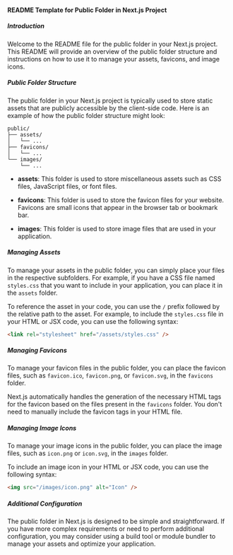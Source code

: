 #### README Template for Public Folder in Next.js Project

##### Introduction

Welcome to the README file for the public folder in your Next.js project. This README will provide an overview of the public folder structure and instructions on how to use it to manage your assets, favicons, and image icons.

##### Public Folder Structure

The public folder in your Next.js project is typically used to store static assets that are publicly accessible by the client-side code. Here is an example of how the public folder structure might look:

```
public/
├── assets/
│   └── ...
├── favicons/
│   └── ...
└── images/
    └── ...
```

- **assets**: This folder is used to store miscellaneous assets such as CSS files, JavaScript files, or font files.

- **favicons**: This folder is used to store the favicon files for your website. Favicons are small icons that appear in the browser tab or bookmark bar.

- **images**: This folder is used to store image files that are used in your application.

##### Managing Assets

To manage your assets in the public folder, you can simply place your files in the respective subfolders. For example, if you have a CSS file named `styles.css` that you want to include in your application, you can place it in the `assets` folder.

To reference the asset in your code, you can use the `/` prefix followed by the relative path to the asset. For example, to include the `styles.css` file in your HTML or JSX code, you can use the following syntax:

```html
<link rel="stylesheet" href="/assets/styles.css" />
```

##### Managing Favicons

To manage your favicon files in the public folder, you can place the favicon files, such as `favicon.ico`, `favicon.png`, or `favicon.svg`, in the `favicons` folder.

Next.js automatically handles the generation of the necessary HTML tags for the favicon based on the files present in the `favicons` folder. You don't need to manually include the favicon tags in your HTML file.

##### Managing Image Icons

To manage your image icons in the public folder, you can place the image files, such as `icon.png` or `icon.svg`, in the `images` folder.

To include an image icon in your HTML or JSX code, you can use the following syntax:

```html
<img src="/images/icon.png" alt="Icon" />
```

##### Additional Configuration

The public folder in Next.js is designed to be simple and straightforward. If you have more complex requirements or need to perform additional configuration, you may consider using a build tool or module bundler to manage your assets and optimize your application.
